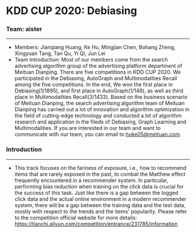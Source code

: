 # KDD CUP 2020: Debiasing
### Team: aister
***
+ Members: Jianqiang Huang, Ke Hu, Mingjian Chen, Bohang Zheng, Xingyuan Tang, Tan Qu, Yi Qi, Jun Lei
+ Team Introduction: Most of our members come from the search advertising algorithm group of the advertising platform department of Meituan Dianping. There are five competitions in KDD CUP 2020. We participated in the Debiasing, AutoGraph and Multimodalities Recall among the five competitions. In the end, We won the first place in Debiasing(1/1895), and first place in AutoGraph(1/149), as well as third place in Multimodalities Recall(3/1433). Based on the business scenario of Meituan Dianping, the search advertising algorithm team of Meituan Dianping has carried out a lot of innovation and algorithm optimization in the field of cutting-edge technology and conducted a lot of algorithm research and application in the fileds of Debiasing, Graph Learning and Multimodalities.
If you are interested in our team and want to communicate with our team, you can email to huke05@meituan.com.

### Introduction
***
+ This track focuses on the fariness of exposure, i.e., how to recommend items that are rarely exposed in the past, to combat the Matthew effect frequently encountered in a recommender system. In particular, performing bias reduction when training on the click data is crucial for the success of this task. Just like there is a gap between the logged click data and the actual online environment in a modern recommender system, there will be a gap between the training data and the test data, mostly with respect to the trends and the items' popularity. Please refer to the competition official website for more details: https://tianchi.aliyun.com/competition/entrance/231785/information

